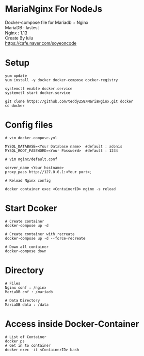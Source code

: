 # MariaNginx For NodeJs
Docker-compose file for Mariadb + Nginx \
MariaDB : lastest \
Nginx : 1.13 \
Create By lulu \
https://cafe.naver.com/soyeoncode
# Setup
```
yum update
yum install -y docker docker-compose docker-registry

systemctl enable docker.service
systemctl start docker.service

git clone https://github.com/teddy258/MariaNginx.git docker
cd docker
```
# Config files
```
# vim docker-compose.yml

MYSQL_DATABASE=<Your Database name>  #default : adonis
MYSQL_ROOT_PASSWORD=<Your Password>  #default : 1234

# vim nginx/default.conf

server_name <Your hostname>
proxy_pass http://127.0.0.1:<Your port>;

# Reload Nginx config

docker container exec <ContainerID> nginx -s reload
```
# Start Dcoker
```
# Create container
docker-compose up -d

# Create container with recreate
docker-compose up -d --force-recreate

# Down all container
docker-compose down
```
# Directory
```
# Files
Nginx conf : /nginx 
MariaDB cnf : /mariadb

# Data Directory
MariaDB data : /data
```
# Access inside Docker-Container 
```
# List of Container
docker ps
# Get in to container
docker exec -it <ContainerID> bash
```




